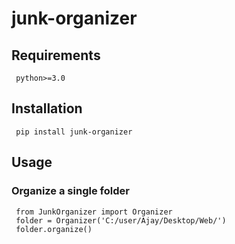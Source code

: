 # junk-organizer

## Requirements
```
 python>=3.0
```

## Installation
```
 pip install junk-organizer
```

## Usage

### Organize a single folder
```
 from JunkOrganizer import Organizer
 folder = Organizer('C:/user/Ajay/Desktop/Web/')
 folder.organize()
```
